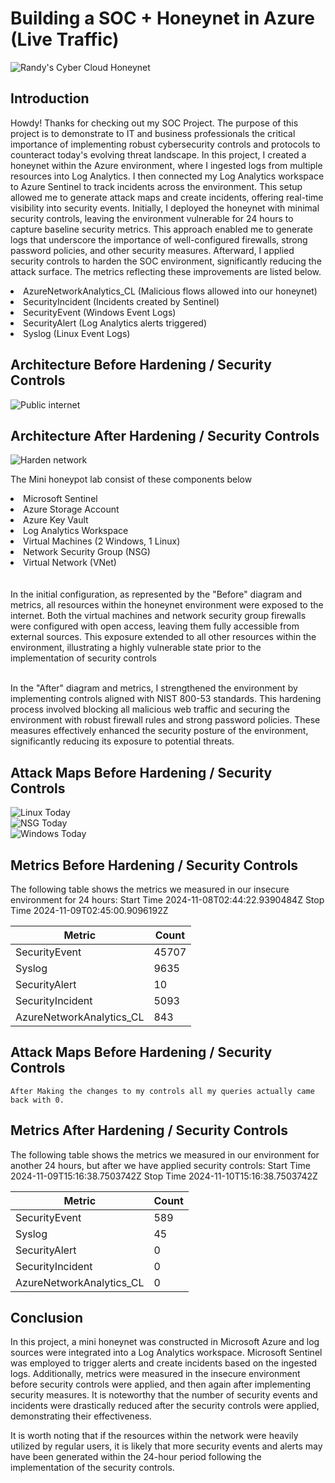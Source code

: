 
# Building a SOC + Honeynet in Azure (Live Traffic)
![Randy's Cyber Cloud Honeynet](https://github.com/user-attachments/assets/c1cd0c26-c1be-4b0a-b563-8f7f01030a1b)


## Introduction

Howdy! Thanks for checking out my SOC Project. The purpose of this project is to demonstrate to IT and business professionals the critical importance of implementing robust cybersecurity controls and protocols to counteract today's evolving threat landscape.
In this project, I created a honeynet within the Azure environment, where I ingested logs from multiple resources into Log Analytics. I then connected my Log Analytics workspace to Azure Sentinel to track incidents across the environment. This setup allowed me to generate attack maps and create incidents, offering real-time visibility into security events.
Initially, I deployed the honeynet with minimal security controls, leaving the environment vulnerable for 24 hours to capture baseline security metrics. This approach enabled me to generate logs that underscore the importance of well-configured firewalls, strong password policies, and other security measures. Afterward, I applied security controls to harden the SOC environment, significantly reducing the attack surface.
The metrics reflecting these improvements are listed below.

<li>AzureNetworkAnalytics_CL (Malicious flows allowed into our honeynet)</li>
<li>SecurityIncident (Incidents created by Sentinel)</li>
<li>SecurityEvent (Windows Event Logs)</li>
<li>SecurityAlert (Log Analytics alerts triggered)</li>
<li>Syslog (Linux Event Logs)</li>

## Architecture Before Hardening / Security Controls
![Public internet ](https://github.com/user-attachments/assets/0444a4a5-8b4b-43c3-9645-de4305d1215a)


## Architecture After Hardening / Security Controls
![Harden network ](https://github.com/user-attachments/assets/27fc337a-4f7d-4209-9374-b19148401d87)


The Mini honeypot lab consist of these components below 

<li>Microsoft Sentinel</li>
<li>Azure Storage Account</li>
<li>Azure Key Vault</li>
<li>Log Analytics Workspace</li>
<li>Virtual Machines (2 Windows, 1 Linux)</li>
<li>Network Security Group (NSG)</li>
<li>Virtual Network (VNet)</li>

<br>
</br>In the initial configuration, as represented by the "Before" diagram and metrics, all resources within the honeynet environment were exposed to the internet. Both the virtual machines and network security group firewalls were configured with open access, leaving them fully accessible from external sources. This exposure extended to all other resources within the environment, illustrating a highly vulnerable state prior to the implementation of security controls <br>
</br>

In the "After" diagram and metrics, I strengthened the environment by implementing controls aligned with NIST 800-53 standards. This hardening process involved blocking all malicious web traffic and securing the environment with robust firewall rules and strong password policies. These measures effectively enhanced the security posture of the environment, significantly reducing its exposure to potential threats.

## Attack Maps Before Hardening / Security Controls
![Linux Today](https://github.com/user-attachments/assets/2ec6a398-edb7-4b34-b363-b65e74c78d2f)<br>
![NSG Today](https://github.com/user-attachments/assets/d243c14f-b5c1-4d4b-8726-e22cad706ac9)<br>
![Windows Today](https://github.com/user-attachments/assets/3b615445-18b0-40f5-b693-f4747fdf3af2)<br>

## Metrics Before Hardening / Security Controls

The following table shows the metrics we measured in our insecure environment for 24 hours:
Start Time 2024-11-08T02:44:22.9390484Z
Stop Time 2024-11-09T02:45:00.9096192Z

| Metric                   | Count
| ------------------------ | -----
| SecurityEvent            | 45707
| Syslog                   | 9635
| SecurityAlert            | 10
| SecurityIncident         | 5093
| AzureNetworkAnalytics_CL | 843

## Attack Maps Before Hardening / Security Controls

```After Making the changes to my controls all my queries actually came back with 0.```

## Metrics After Hardening / Security Controls

The following table shows the metrics we measured in our environment for another 24 hours, but after we have applied security controls:
Start Time 2024-11-09T15:16:38.7503742Z
Stop Time	2024-11-10T15:16:38.7503742Z

| Metric                   | Count
| ------------------------ | -----
| SecurityEvent            | 589
| Syslog                   | 45
| SecurityAlert            | 0
| SecurityIncident         | 0
| AzureNetworkAnalytics_CL | 0

## Conclusion

In this project, a mini honeynet was constructed in Microsoft Azure and log sources were integrated into a Log Analytics workspace. Microsoft Sentinel was employed to trigger alerts and create incidents based on the ingested logs. Additionally, metrics were measured in the insecure environment before security controls were applied, and then again after implementing security measures. It is noteworthy that the number of security events and incidents were drastically reduced after the security controls were applied, demonstrating their effectiveness.

It is worth noting that if the resources within the network were heavily utilized by regular users, it is likely that more security events and alerts may have been generated within the 24-hour period following the implementation of the security controls.
